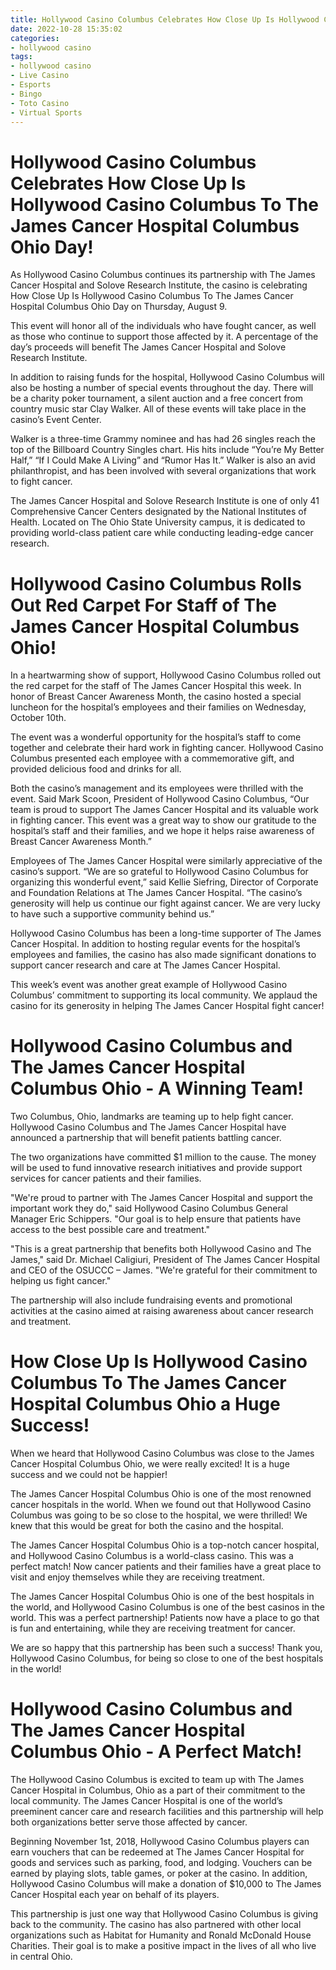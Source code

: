 ```yaml
---
title: Hollywood Casino Columbus Celebrates How Close Up Is Hollywood Casino Columbus To The James Cancer Hospital Columbus Ohio Day!
date: 2022-10-28 15:35:02
categories:
- hollywood casino
tags:
- hollywood casino
- Live Casino
- Esports
- Bingo
- Toto Casino
- Virtual Sports
---
```



#  Hollywood Casino Columbus Celebrates How Close Up Is Hollywood Casino Columbus To The James Cancer Hospital Columbus Ohio Day!

As Hollywood Casino Columbus continues its partnership with The James Cancer Hospital and Solove Research Institute, the casino is celebrating How Close Up Is Hollywood Casino Columbus To The James Cancer Hospital Columbus Ohio Day on Thursday, August 9.

This event will honor all of the individuals who have fought cancer, as well as those who continue to support those affected by it. A percentage of the day’s proceeds will benefit The James Cancer Hospital and Solove Research Institute.

In addition to raising funds for the hospital, Hollywood Casino Columbus will also be hosting a number of special events throughout the day. There will be a charity poker tournament, a silent auction and a free concert from country music star Clay Walker. All of these events will take place in the casino’s Event Center.

Walker is a three-time Grammy nominee and has had 26 singles reach the top of the Billboard Country Singles chart. His hits include “You’re My Better Half,” “If I Could Make A Living” and “Rumor Has It.” Walker is also an avid philanthropist, and has been involved with several organizations that work to fight cancer.

The James Cancer Hospital and Solove Research Institute is one of only 41 Comprehensive Cancer Centers designated by the National Institutes of Health. Located on The Ohio State University campus, it is dedicated to providing world-class patient care while conducting leading-edge cancer research.

#  Hollywood Casino Columbus Rolls Out Red Carpet For Staff of The James Cancer Hospital Columbus Ohio!

In a heartwarming show of support, Hollywood Casino Columbus rolled out the red carpet for the staff of The James Cancer Hospital this week. In honor of Breast Cancer Awareness Month, the casino hosted a special luncheon for the hospital’s employees and their families on Wednesday, October 10th.

The event was a wonderful opportunity for the hospital’s staff to come together and celebrate their hard work in fighting cancer. Hollywood Casino Columbus presented each employee with a commemorative gift, and provided delicious food and drinks for all.

Both the casino’s management and its employees were thrilled with the event. Said Mark Scoon, President of Hollywood Casino Columbus, “Our team is proud to support The James Cancer Hospital and its valuable work in fighting cancer. This event was a great way to show our gratitude to the hospital’s staff and their families, and we hope it helps raise awareness of Breast Cancer Awareness Month.”

Employees of The James Cancer Hospital were similarly appreciative of the casino’s support. “We are so grateful to Hollywood Casino Columbus for organizing this wonderful event,” said Kellie Siefring, Director of Corporate and Foundation Relations at The James Cancer Hospital. “The casino’s generosity will help us continue our fight against cancer. We are very lucky to have such a supportive community behind us.”

Hollywood Casino Columbus has been a long-time supporter of The James Cancer Hospital. In addition to hosting regular events for the hospital’s employees and families, the casino has also made significant donations to support cancer research and care at The James Cancer Hospital.

This week’s event was another great example of Hollywood Casino Columbus’ commitment to supporting its local community. We applaud the casino for its generosity in helping The James Cancer Hospital fight cancer!

#  Hollywood Casino Columbus and The James Cancer Hospital Columbus Ohio - A Winning Team!

Two Columbus, Ohio, landmarks are teaming up to help fight cancer. Hollywood Casino Columbus and The James Cancer Hospital have announced a partnership that will benefit patients battling cancer.

The two organizations have committed $1 million to the cause. The money will be used to fund innovative research initiatives and provide support services for cancer patients and their families.

"We're proud to partner with The James Cancer Hospital and support the important work they do," said Hollywood Casino Columbus General Manager Eric Schippers. "Our goal is to help ensure that patients have access to the best possible care and treatment."

"This is a great partnership that benefits both Hollywood Casino and The James," said Dr. Michael Caligiuri, President of The James Cancer Hospital and CEO of the OSUCCC – James. "We're grateful for their commitment to helping us fight cancer."

The partnership will also include fundraising events and promotional activities at the casino aimed at raising awareness about cancer research and treatment.

#  How Close Up Is Hollywood Casino Columbus To The James Cancer Hospital Columbus Ohio a Huge Success!

When we heard that Hollywood Casino Columbus was close to the James Cancer Hospital Columbus Ohio, we were really excited! It is a huge success and we could not be happier!

The James Cancer Hospital Columbus Ohio is one of the most renowned cancer hospitals in the world. When we found out that Hollywood Casino Columbus was going to be so close to the hospital, we were thrilled! We knew that this would be great for both the casino and the hospital.

The James Cancer Hospital Columbus Ohio is a top-notch cancer hospital, and Hollywood Casino Columbus is a world-class casino. This was a perfect match! Now cancer patients and their families have a great place to visit and enjoy themselves while they are receiving treatment.

The James Cancer Hospital Columbus Ohio is one of the best hospitals in the world, and Hollywood Casino Columbus is one of the best casinos in the world. This was a perfect partnership! Patients now have a place to go that is fun and entertaining, while they are receiving treatment for cancer.

We are so happy that this partnership has been such a success! Thank you, Hollywood Casino Columbus, for being so close to one of the best hospitals in the world!

#  Hollywood Casino Columbus and The James Cancer Hospital Columbus Ohio - A Perfect Match!

The Hollywood Casino Columbus is excited to team up with The James Cancer Hospital in Columbus, Ohio as a part of their commitment to the local community. The James Cancer Hospital is one of the world’s preeminent cancer care and research facilities and this partnership will help both organizations better serve those affected by cancer.

Beginning November 1st, 2018, Hollywood Casino Columbus players can earn vouchers that can be redeemed at The James Cancer Hospital for goods and services such as parking, food, and lodging. Vouchers can be earned by playing slots, table games, or poker at the casino. In addition, Hollywood Casino Columbus will make a donation of $10,000 to The James Cancer Hospital each year on behalf of its players.

This partnership is just one way that Hollywood Casino Columbus is giving back to the community. The casino has also partnered with other local organizations such as Habitat for Humanity and Ronald McDonald House Charities. Their goal is to make a positive impact in the lives of all who live in central Ohio.